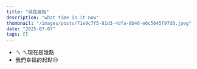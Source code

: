 ```yaml
---
title: "現在幾點"
description: "what time is it now"
thumbnail: "/images/posts/71e9c7f5-81d3-4dfa-8b46-e6c5645f97d0.jpeg"
date: "2025-07-07"
tags: []
---
```

- ㄟ ㄟ現在是幾點
- 我們幸福的起點😔
